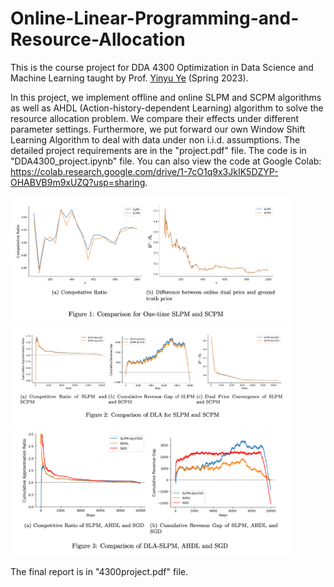 # Online-Linear-Programming-and-Resource-Allocation
This is the course project for DDA 4300 Optimization in Data Science and Machine Learning taught by Prof. [Yinyu Ye](https://stanford.edu/~yyye/) (Spring 2023). 

In this project, we implement offline and online SLPM and SCPM algorithms as well as AHDL (Action-history-dependent Learning) algorithm to solve the resource allocation problem. We compare their effects under different parameter settings. Furthermore, we put forward our own Window Shift Learning Algorithm to deal with data under non i.i.d. assumptions. The detailed project requirements are in the "project.pdf" file. The code is in "DDA4300_project.ipynb" file. You can also view the code at Google Colab: https://colab.research.google.com/drive/1-7cO1q9x3JkIK5DZYP-OHABVB9m9xUZQ?usp=sharing.

<img src="./plot/p1.png" width="450px"></img>
<img src="./plot/p2.png" width="450px"></img>
<img src="./plot/p3.png" width="450px"></img>

The final report is in "4300project.pdf" file.
